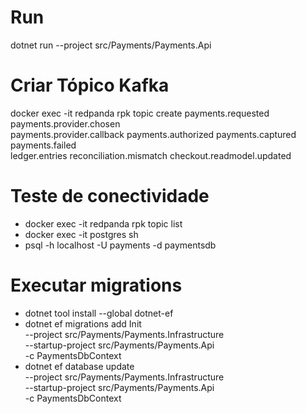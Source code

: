 
# Run

dotnet run --project src/Payments/Payments.Api

# Criar Tópico Kafka

docker exec -it redpanda rpk topic create payments.requested payments.provider.chosen \
  payments.provider.callback payments.authorized payments.captured payments.failed \
  ledger.entries reconciliation.mismatch checkout.readmodel.updated

# Teste de conectividade 

- docker exec -it redpanda rpk topic list
- docker exec -it postgres sh
- psql -h localhost -U payments -d paymentsdb

# Executar migrations

- dotnet tool install --global dotnet-ef
- dotnet ef migrations add Init \
  --project src/Payments/Payments.Infrastructure \
  --startup-project src/Payments/Payments.Api \
  -c PaymentsDbContext
- dotnet ef database update \
  --project src/Payments/Payments.Infrastructure \
  --startup-project src/Payments/Payments.Api \
  -c PaymentsDbContext